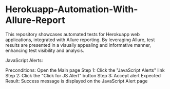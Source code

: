# Herokuapp-Automation-With-Allure-Report
This repository showcases automated tests for Herokuapp web applications, integrated with Allure reporting. By leveraging Allure, test results are presented in a visually appealing and informative manner, enhancing test visibility and analysis.

JavaScript Alerts:

Preconditions: Open the Main page Step 1: Click the "JavaScript Alerts" link Step 2: Click the "Click for JS Alert" button Step 3: Accept alert Expected Result: Success message is displayed on the JavaScript Alert page
